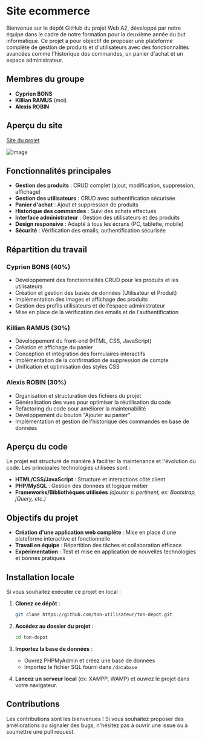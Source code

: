 # Site ecommerce

Bienvenue sur le dépôt GitHub du projet Web A2, développé par notre équipe dans le cadre de notre formation pour la deuxième année du but informatique. Ce projet a pour objectif de proposer une plateforme complète de gestion de produits et d'utilisateurs avec des fonctionnalités avancées comme l'historique des commandes, un panier d'achat et un espace administrateur. 

## Membres du groupe
- **Cyprien BONS**
- **Killian RAMUS** (moi)
- **Alexis ROBIN**

## Aperçu du site
[Site du projet](https://webinfo.iutmontp.univ-montp2.fr/~bonsc/Projetweb/web/controleurFrontal.php)

![image](https://github.com/user-attachments/assets/9b1879e4-fab4-42e3-809f-102de9f371b3)

## Fonctionnalités principales
- **Gestion des produits** : CRUD complet (ajout, modification, suppression, affichage)
- **Gestion des utilisateurs** : CRUD avec authentification sécurisée
- **Panier d'achat** : Ajout et suppression de produits
- **Historique des commandes** : Suivi des achats effectués
- **Interface administrateur** : Gestion des utilisateurs et des produits
- **Design responsive** : Adapté à tous les écrans (PC, tablette, mobile)
- **Sécurité** : Vérification des emails, authentification sécurisée

## Répartition du travail
### **Cyprien BONS (40%)**
- Développement des fonctionnalités CRUD pour les produits et les utilisateurs
- Création et gestion des bases de données (Utilisateur et Produit)
- Implémentation des images et affichage des produits
- Gestion des profils utilisateurs et de l'espace administrateur
- Mise en place de la vérification des emails et de l'authentification

### **Killian RAMUS (30%)**
- Développement du front-end (HTML, CSS, JavaScript)
- Création et affichage du panier
- Conception et intégration des formulaires interactifs
- Implémentation de la confirmation de suppression de compte
- Unification et optimisation des styles CSS

### **Alexis ROBIN (30%)**
- Organisation et structuration des fichiers du projet
- Généralisation des vues pour optimiser la réutilisation du code
- Refactoring du code pour améliorer la maintenabilité
- Développement du bouton "Ajouter au panier"
- Implémentation et gestion de l'historique des commandes en base de données

## Aperçu du code
Le projet est structuré de manière à faciliter la maintenance et l'évolution du code. Les principales technologies utilisées sont :
- **HTML/CSS/JavaScript** : Structure et interactions côté client
- **PHP/MySQL** : Gestion des données et logique métier
- **Frameworks/Bibliothèques utilisées** *(ajouter si pertinent, ex: Bootstrap, jQuery, etc.)*

## Objectifs du projet
- **Création d'une application web complète** : Mise en place d'une plateforme interactive et fonctionnelle
- **Travail en équipe** : Répartition des tâches et collaboration efficace
- **Expérimentation** : Test et mise en application de nouvelles technologies et bonnes pratiques

## Installation locale
Si vous souhaitez exécuter ce projet en local :

1. **Clonez ce dépôt** :
   ```sh
   git clone https://github.com/ton-utilisateur/ton-depot.git
   ```

2. **Accédez au dossier du projet** :
   ```sh
   cd ton-depot
   ```

3. **Importez la base de données** :
   - Ouvrez PHPMyAdmin et créez une base de données
   - Importez le fichier SQL fourni dans `/database`

4. **Lancez un serveur local** (ex: XAMPP, WAMP) et ouvrez le projet dans votre navigateur.

## Contributions
Les contributions sont les bienvenues !
Si vous souhaitez proposer des améliorations ou signaler des bugs, n'hésitez pas à ouvrir une issue ou à soumettre une pull request.
